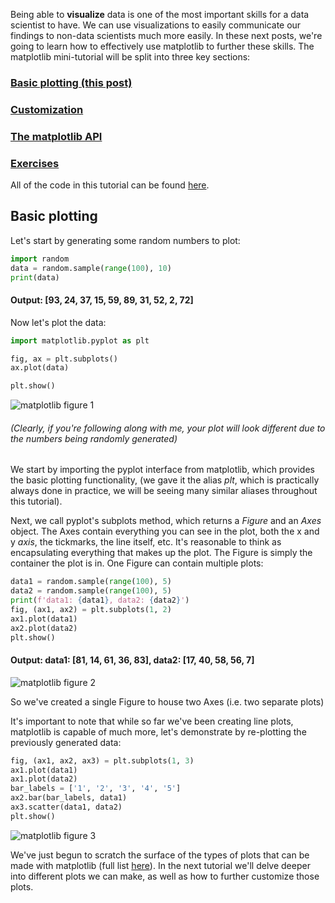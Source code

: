 Being able to **visualize** data is one of the most important skills for a data
scientist to have. We can use visualizations to easily communicate our findings
to non-data scientists much more easily. In these next posts, we're going to
learn how to effectively use matplotlib to further these skills. The matplotlib
mini-tutorial will be split into three key sections:

### [Basic plotting (this post)](https://aeryck.com/post:5)
### [Customization](https://aeryck.com/post:6)
### [The matplotlib API](https://aeryck.com/post:7)
### [Exercises](https://aeryck.com/post:8)


All of the code in this tutorial can be found
[here](https://github.com/erkearney/Aeryck/blob/main/code_posts/data_visualization/1part_matplotlib_examples.py).

## Basic plotting

Let's start by generating some random numbers to plot:

```python
import random
data = random.sample(range(100), 10)
print(data)
```

#### Output: [93, 24, 37, 15, 59, 89, 31, 52, 2, 72]

Now let's plot the data:

```python
import matplotlib.pyplot as plt

fig, ax = plt.subplots()
ax.plot(data)

plt.show()
```

![matplotlib figure 1](/static/images/data_visualization/basic_plotting/1.png 
"Figure 1: Random numbers plotted")

###### (Clearly, if you're following along with me, your plot will look different due to the numbers being randomly generated)

We start by importing the pyplot interface from matplotlib, which provides the
basic plotting functionality, (we gave it the alias *plt*, which is practically
always done in practice, we will be seeing many similar aliases throughout this
tutorial). 

Next, we call pyplot's subplots method, which returns a *Figure* and an *Axes*
object. The Axes contain everything you can see in the plot, both the x and y
*axis*, the tickmarks, the line itself, etc. It's reasonable to think as
encapsulating everything that makes up the plot. The Figure is simply the
container the plot is in. One Figure can contain multiple plots:

```python
data1 = random.sample(range(100), 5)
data2 = random.sample(range(100), 5)
print(f'data1: {data1}, data2: {data2}')
fig, (ax1, ax2) = plt.subplots(1, 2)
ax1.plot(data1)
ax2.plot(data2)
plt.show()
```

#### Output: data1: [81, 14, 61, 36, 83], data2: [17, 40, 58, 56, 7]

![matplotlib figure 2](/static/images/data_visualization/basic_plotting/2.png
"Figure 2: Two plots of random numbers")

So we've created a single Figure to house two Axes (i.e. two separate plots)

It's important to note that while so far we've been creating line plots,
matplotlib is capable of much more, let's demonstrate by re-plotting the
previously generated data:

```python
fig, (ax1, ax2, ax3) = plt.subplots(1, 3)
ax1.plot(data1)
ax1.plot(data2)
bar_labels = ['1', '2', '3', '4', '5']
ax2.bar(bar_labels, data1)
ax3.scatter(data1, data2)
plt.show()
```

![matplotlib figure 3](/static/images/data_visualization/basic_plotting/3.png
"Figure 3: Different plots demonstrated.")

We've just begun to scratch the surface of the types of plots that can be made
with matplotlib (full list
[here](https://matplotlib.org/stable/plot_types/index.html)). In the next
tutorial we'll delve deeper into different plots we can make, as well as how to
further customize those plots.
